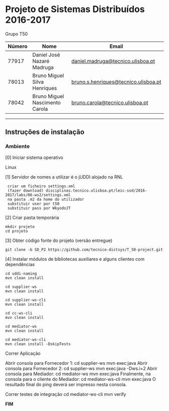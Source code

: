 # Projeto de Sistemas Distribuídos 2016-2017 #

Grupo T50

Número | Nome | Email
 --- | --- | ---
77917	| Daniel José Nazaré Madruga | daniel.madruga@tecnico.ulisboa.pt
78013	| Bruno Miguel Silva Henriques | bruno.s.henriques@tecnico.ulisboa.pt
78042	| Bruno Miguel Nascimento Carola | bruno.carola@tecnico.ulisboa.pt

-------------------------------------------------------------------------------

## Instruções de instalação
 
 
### Ambiente
 
[0] Iniciar sistema operativo
 
Linux
 
 
[1] Servidor de nomes a utilizar é o jUDDI alojado na RNL
     
     criar um ficheiro settings.xml 
     (fazer download) disciplinas.tecnico.ulisboa.pt/leic-sod/2016-2017/labs/06-ws2/settings.xml
     na pasta .m2 da home do utilizador
     substituir user por t50
     substituir pass por WkyodoJT
     
[2] Criar pasta temporária
 
```
mkdir projeto
cd projeto
```
 
 
[3] Obter código fonte do projeto (versão entregue)
 
```
git clone -b SD_P2 https://github.com/tecnico-distsys/T_50-project.git
``` 
 
[4] Instalar módulos de bibliotecas auxiliares e alguns clientes com dependências
 
```
cd uddi-naming
mvn clean install
```
 
```
cd supplier-ws
mvn clean install
```
 
```
cd supplier-ws-cli
mvn clean install
```
```
cd cc-ws-cli
mvn clean install
```

```
cd mediator-ws
mvn clean install
``` 
 
```
cd mediator-ws-cli
mvn clean install -DskipTests
```


Correr Aplicação

   Abrir consola para Fornecedor 1:
       cd supplier-ws
       mvn exec:java
   Abrir consola para Fornecedor 2:
       cd supplier-ws
       mvn exec:java -Dws.i=2
   Abrir consola para Mediador:
       cd mediator-ws
       mvn exec:java
   Finalmente, na consola para o cliente do Mediador:
       cd mediator-ws-cli
       mvn exec:java
       O resultado final do ping deverá ser impresso nesta consola.

Correr testes de integração 
       cd mediator-ws-cli
       mvn verify

**FIM**
